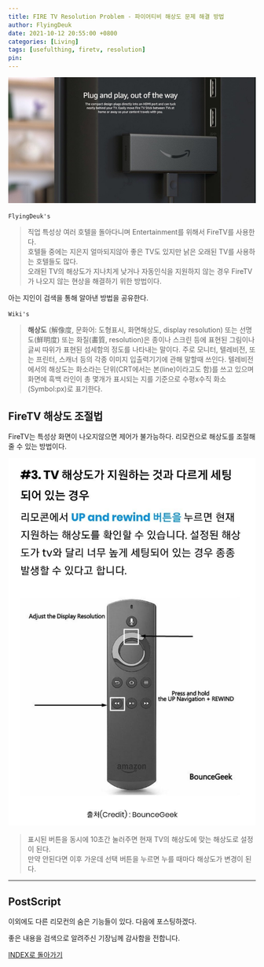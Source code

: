 ```yaml
---
title: FIRE TV Resolution Problem - 파이어티비 해상도 문제 해결 방법
author: FlyingDeuk
date: 2021-10-12 20:55:00 +0800
categories: [Living]
tags: [usefulthing, firetv, resolution]
pin:
---
```


![new](/img/living/fire/fire.jpg)

`FlyingDeuk's`
> 직업 특성상 여러 호텔을 돌아다니며 Entertainment를 위해서 FireTV를 사용한다. <br>
호텔들 중에는 지은지 얼마되지않아 좋은 TV도 있지만 낡은 오래된 TV를 사용하는 호텔들도 많다. <br>
오래된 TV의 해상도가 지나치게 낮거나 자동인식을 지원하지 않는 경우 FireTV가 나오지 않는 현상을 해결하기 위한 방법이다.

아는 지인이 검색을 통해 알아낸 방법을 공유한다.

`Wiki's`
> **해상도** (解像度, 문화어: 도형표시, 화면해상도, display resolution) 또는 선명도(鮮明度) 또는 화질(畵質, resolution)은 종이나 스크린 등에 표현된 그림이나 글씨 따위가 표현된 섬세함의 정도를 나타내는 말이다. 주로 모니터, 텔레비전, 또는 프린터, 스캐너 등의 각종 이미지 입출력기기에 관해 말할때 쓰인다. 텔레비전에서의 해상도는 화소라는 단위(CRT에서는 본(line)이라고도 함)를 쓰고 있으며 화면에 흑백 라인이 총 몇개가 표시되는 지를 기준으로 수평x수직 화소(Symbol:px)로 표기한다.

## FireTV 해상도 조절법
FireTV는 특성상 화면이 나오지않으면 제어가 불가능하다. 리모컨으로 해상도를 조절해 줄 수 있는 방법이다.

![resol](/img/living/fire/resol.jpg)
> 표시된 버튼을 동시에 10초간 눌러주면 현재 TV의 해상도에 맞는 해상도로 설정이 된다. <br>
만약 안된다면 이후 가운데 선택 버튼을 누르면 누를 때마다 해상도가 변경이 된다.



----------

## PostScript
이외에도 다른 리모컨의 숨은 기능들이 있다. 다음에 포스팅하겠다.

좋은 내용을 검색으로 알려주신 기장님께 감사함을 전합니다.


[INDEX로 돌아가기](/posts/FireTV/)
